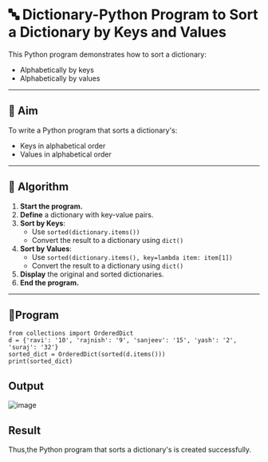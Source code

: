 # 🔤 Dictionary-Python Program to Sort a Dictionary by Keys and Values

This Python program demonstrates how to sort a dictionary:
- Alphabetically by keys
- Alphabetically by values

---

## 🎯 Aim

To write a Python program that sorts a dictionary's:
- Keys in alphabetical order
- Values in alphabetical order

---

## 🧠 Algorithm

1. **Start the program.**
2. **Define** a dictionary with key-value pairs.
3. **Sort by Keys**:
   - Use `sorted(dictionary.items())`
   - Convert the result to a dictionary using `dict()`
4. **Sort by Values**:
   - Use `sorted(dictionary.items(), key=lambda item: item[1])`
   - Convert the result to a dictionary using `dict()`
5. **Display** the original and sorted dictionaries.
6. **End the program.**

---

## 🧪Program
```
from collections import OrderedDict
d = {'ravi': '10', 'rajnish': '9', 'sanjeev': '15', 'yash': '2', 'suraj': '32'}
sorted_dict = OrderedDict(sorted(d.items()))
print(sorted_dict)
```

## Output
![image](https://github.com/user-attachments/assets/3c44002d-bf46-41ca-a16e-ea9fae0b5b65)

## Result
Thus,the Python program that sorts a dictionary's is created successfully.
